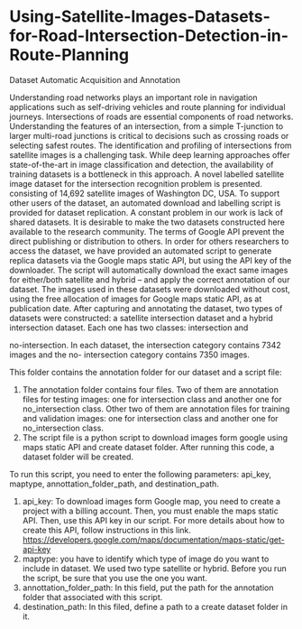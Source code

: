 # Using-Satellite-Images-Datasets-for-Road-Intersection-Detection-in-Route-Planning
Dataset Automatic Acquisition and Annotation

Understanding road networks plays an important role in navigation applications such as self-driving
vehicles and route planning for individual journeys. Intersections of roads are essential components
of road networks. Understanding the features of an intersection, from a simple T-junction to larger
multi-road junctions is critical to decisions such as crossing roads or selecting safest routes. The
identification and profiling of intersections from satellite images is a challenging task. While deep
learning approaches offer state-of-the-art in image classification and detection, the availability of
training datasets is a bottleneck in this approach. A novel labelled satellite image dataset for the
intersection recognition problem is presented. consisting of 14,692 satellite images of Washington
DC, USA. To support other users of the dataset, an automated download and labelling script is
provided for dataset replication.
A constant problem in our work is lack of shared datasets. It is desirable to make the two datasets
constructed here available to the research community. The terms of Google API prevent the direct
publishing or distribution to others. In order for others researchers to access the dataset, we have
provided an automated script to generate replica datasets via the Google maps static API, but using
the API key of the downloader. The script will automatically download the exact same images for
either/both satellite and hybrid – and apply the correct annotation of our dataset. The images used
in these datasets were downloaded without cost, using the free allocation of images for Google
maps static API, as at publication date.
After capturing and annotating the dataset, two types of datasets were constructed: a satellite
intersection dataset and a hybrid intersection dataset. Each one has two classes: intersection and

no-intersection. In each dataset, the intersection category contains 7342 images and the no-
intersection category contains 7350 images.

This folder contains the annotation folder for our dataset and a script file:
1. The annotation folder contains four files. Two of them are annotation files for testing
images: one for intersection class and another one for no_intersection class. Other two of
them are annotation files for training and validation images: one for intersection class and
another one for no_intersection class.
2. The script file is a python script to download images form google using maps static API and
create dataset folder. After running this code, a dataset folder will be created.

To run this script, you need to enter the following parameters: api_key, maptype,
annottation_folder_path, and destination_path.
1. api_key: To download images form Google map, you need to create a project with a billing
account. Then, you must enable the maps static API. Then, use this API key in our script. For
more details about how to create this API, follow instructions in this link.
https://developers.google.com/maps/documentation/maps-static/get-api-key
2. maptype: you have to identify which type of image do you want to include in dataset. We
used two type satellite or hybrid. Before you run the script, be sure that you use the one you
want.
3. annottation_folder_path: In this field, put the path for the annotation folder that associated
with this script.
4. destination_path: In this filed, define a path to a create dataset folder in it.
